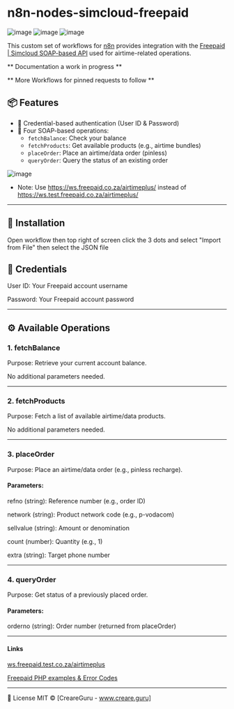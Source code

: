 # n8n-nodes-simcloud-freepaid

![image](https://github.com/user-attachments/assets/84793696-6dd0-421f-9b6c-78a5587b8055) ![image](https://github.com/user-attachments/assets/55e5a308-05a9-4ec9-ad6a-ab29ff68cf18) ![image](https://github.com/user-attachments/assets/dd473050-ff5d-4670-b4e0-336e2bc5d3b5)


This custom set of workflows for [n8n](https://n8n.io) provides integration with the [Freepaid | Simcloud SOAP-based API](https://simcloud.co.za/aff/5078972) used for airtime-related operations.

** Documentation a work in progress **

** More Workflows for pinned requests to follow **

## 📦 Features

- 🔐 Credential-based authentication (User ID & Password)
- 🧾 Four SOAP-based operations:
  - `fetchBalance`: Check your balance
  - `fetchProducts`: Get available products (e.g., airtime bundles)
  - `placeOrder`: Place an airtime/data order (pinless)
  - `queryOrder`: Query the status of an existing order
 
![image](https://github.com/user-attachments/assets/74b2d389-fe42-4bdc-b8e2-a1435f38fd75)

 - Note: Use https://ws.freepaid.co.za/airtimeplus/ instead of https://ws.test.freepaid.co.za/airtimeplus/

---

## 🚀 Installation

Open workflow then top right of screen click the 3 dots and select "Import from File" then select the JSON file

## 🔑 Credentials

User ID: Your Freepaid account username

Password: Your Freepaid account password

---

## ⚙️ Available Operations

### 1. fetchBalance

Purpose: Retrieve your current account balance.

No additional parameters needed.

---

### 2. fetchProducts

Purpose: Fetch a list of available airtime/data products.

No additional parameters needed.

---

### 3. placeOrder

Purpose: Place an airtime/data order (e.g., pinless recharge).

#### Parameters:

refno (string): Reference number (e.g., order ID)

network (string): Product network code (e.g., p-vodacom)

sellvalue (string): Amount or denomination

count (number): Quantity (e.g., 1)

extra (string): Target phone number

---

### 4. queryOrder

Purpose: Get status of a previously placed order.

#### Parameters:

orderno (string): Order number (returned from placeOrder)

---

#### Links

[ws.freepaid.test.co.za/airtimeplus](https://ws.test.freepaid.co.za/airtimeplus/#)

[Freepaid PHP examples & Error Codes](https://ws.test.freepaid.co.za:443/airtimeplus/sample.html)

---

📝 License
MIT © [CreareGuru - www.creare.guru]
